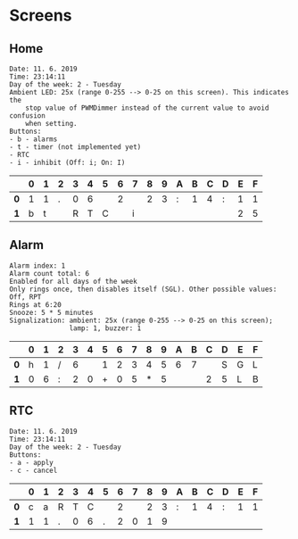 # Screens
## Home
```
Date: 11. 6. 2019
Time: 23:14:11
Day of the week: 2 - Tuesday
Ambient LED: 25x (range 0-255 --> 0-25 on this screen). This indicates the
    stop value of PWMDimmer instead of the current value to avoid confusion
    when setting.
Buttons:
- b - alarms
- t - timer (not implemented yet)
- RTC
- i - inhibit (Off: i; On: I)
```

|     |0|1|2|3|4|5|6|7|8|9|A|B|C|D|E|F|
|-----|-|-|-|-|-|-|-|-|-|-|-|-|-|-|-|-|
|__0__|1|1|.|0|6| |2| |2|3|:|1|4|:|1|1|
|__1__|b|t| |R|T|C| |i| | | | | | |2|5|


## Alarm
```
Alarm index: 1
Alarm count total: 6
Enabled for all days of the week
Only rings once, then disables itself (SGL). Other possible values: Off, RPT
Rings at 6:20
Snooze: 5 * 5 minutes
Signalization: ambient: 25x (range 0-255 --> 0-25 on this screen);
               lamp: 1, buzzer: 1
```

|     |0|1|2|3|4|5|6|7|8|9|A|B|C|D|E|F|
|-----|-|-|-|-|-|-|-|-|-|-|-|-|-|-|-|-|
|__0__|h|1|/|6| |1|2|3|4|5|6|7| |S|G|L|
|__1__|0|6|:|2|0|+|0|5|*|5| | |2|5|L|B|


## RTC
```
Date: 11. 6. 2019
Time: 23:14:11
Day of the week: 2 - Tuesday
Buttons:
- a - apply
- c - cancel
```
|     |0|1|2|3|4|5|6|7|8|9|A|B|C|D|E|F|
|-----|-|-|-|-|-|-|-|-|-|-|-|-|-|-|-|-|
|__0__|c|a|R|T|C| |2| |2|3|:|1|4|:|1|1|
|__1__|1|1|.|0|6|.|2|0|1|9| | | | | | |

